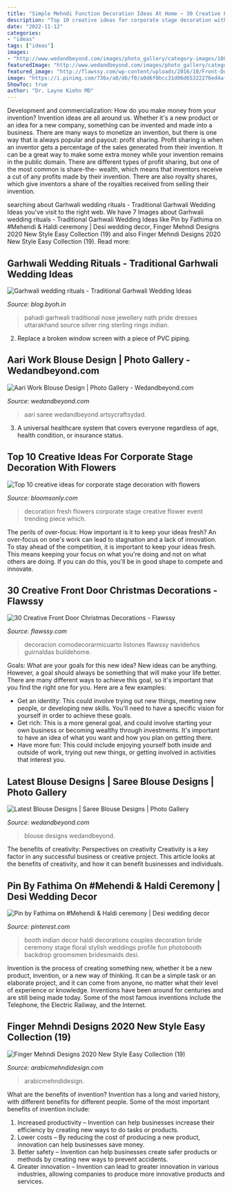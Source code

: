 ```yaml
---
title: "Simple Mehndi Function Decoration Ideas At Home ~ 30 Creative Front Door Christmas Decorations"
description: "Top 10 creative ideas for corporate stage decoration with flowers"
date: "2022-11-12"
categories:
- "ideas"
tags: ["ideas"]
images:
- "http://www.wedandbeyond.com/images/photo_gallery/category-images/108-17113049jpg.jpg"
featuredImage: "http://www.wedandbeyond.com/images/photo_gallery/category-images/108-17113049jpg.jpg"
featured_image: "http://flawssy.com/wp-content/uploads/2016/10/Front-Door-Christmas-Decorations.images.jpg"
image: "https://i.pinimg.com/736x/a0/d6/f0/a0d6f0bcc31d06d65322276ed4af52c3.jpg"
ShowToc: true
author: "Dr. Layne Kiehn MD"
---
```



Development and commercialization: How do you make money from your invention?
Invention ideas are all around us. Whether it's a new product or an idea for a new company, something can be invented and made into a business. There are many ways to monetize an invention, but there is one way that is always popular and payout: profit sharing. Profit sharing is when an inventor gets a percentage of the sales generated from their invention. It can be a great way to make some extra money while your invention remains in the public domain. There are different types of profit sharing, but one of the most common is share-the- wealth, which means that inventors receive a cut of any profits made by their invention. There are also royalty shares, which give inventors a share of the royalties received from selling their invention.

	

		
searching about Garhwali wedding rituals - Traditional Garhwali Wedding Ideas you've visit to the right web. We have 7 Images about Garhwali wedding rituals - Traditional Garhwali Wedding Ideas like Pin by Fathima on #Mehendi &amp; Haldi ceremony | Desi wedding decor, Finger Mehndi Designs 2020 New Style Easy Collection (19) and also Finger Mehndi Designs 2020 New Style Easy Collection (19). Read more:
		
    
## Garhwali Wedding Rituals - Traditional Garhwali Wedding Ideas

<img loading=lazy src="http://blog.byoh.in/wp-content/uploads/2016/04/tehri-nath.jpg" onerror="this.onerror=null;this.src='https://tse2.mm.bing.net/th?id=OIP.v-HwqXPnr8FeKl6CNOpXEwHaE7&amp;pid=15.1';" alt="Garhwali wedding rituals - Traditional Garhwali Wedding Ideas">

_Source: blog.byoh.in_

>pahadi garhwali traditional nose jewellery nath pride dresses uttarakhand source silver ring sterling rings indian. 

	

2. Replace a broken window screen with a piece of PVC piping.

    
## Aari Work Blouse Design | Photo Gallery - Wedandbeyond.com

<img loading=lazy src="https://www.wedandbeyond.com/images/photo_gallery/category-images/12-17041459jpg.jpg" onerror="this.onerror=null;this.src='https://tse4.mm.bing.net/th?id=OIP.1V6UA-48EwM0x8_juYi3GQHaHa&amp;pid=15.1';" alt="Aari Work Blouse Design | Photo Gallery - Wedandbeyond.com">

_Source: wedandbeyond.com_

>aari saree wedandbeyond artsycraftsydad. 

	

3. A universal healthcare system that covers everyone regardless of age, health condition, or insurance status.

    
## Top 10 Creative Ideas For Corporate Stage Decoration With Flowers

<img loading=lazy src="https://www.bloomsonly.com/wpblog/wp-content/uploads/2019/10/2-525x700.jpg" onerror="this.onerror=null;this.src='https://tse4.mm.bing.net/th?id=OIP.MsRVwHx60bT6xJtZdoH9zQHaJ4&amp;pid=15.1';" alt="Top 10 creative ideas for corporate stage decoration with flowers">

_Source: bloomsonly.com_

>decoration fresh flowers corporate stage creative flower event trending piece which. 

	

The perils of over-focus: How important is it to keep your ideas fresh?
An over-focus on one's work can lead to stagnation and a lack of innovation. To stay ahead of the competition, it is important to keep your ideas fresh. This means keeping your focus on what you're doing and not on what others are doing. If you can do this, you'll be in good shape to compete and innovate.

    
## 30 Creative Front Door Christmas Decorations - Flawssy

<img loading=lazy src="http://flawssy.com/wp-content/uploads/2016/10/Front-Door-Christmas-Decorations.images.jpg" onerror="this.onerror=null;this.src='https://tse4.mm.bing.net/th?id=OIP.E7hGrnynwiftemLU9bI28AHaKZ&amp;pid=15.1';" alt="30 Creative Front Door Christmas Decorations - Flawssy">

_Source: flawssy.com_

>decoracion comodecorarmicuarto listones flawssy navideños guirnaldas buildehome. 

	

Goals: What are your goals for this new idea?
New ideas can be anything. However, a goal should always be something that will make your life better. There are many different ways to achieve this goal, so it's important that you find the right one for you. Here are a few examples: 
- Get an identity: This could involve trying out new things, meeting new people, or developing new skills. You'll need to have a specific vision for yourself in order to achieve these goals. 
- Get rich: This is a more general goal, and could involve starting your own business or becoming wealthy through investments. It's important to have an idea of what you want and how you plan on getting there. 
- Have more fun: This could include enjoying yourself both inside and outside of work, trying out new things, or getting involved in activities that interest you.

    
## Latest Blouse Designs | Saree Blouse Designs | Photo Gallery

<img loading=lazy src="http://www.wedandbeyond.com/images/photo_gallery/category-images/108-17113049jpg.jpg" onerror="this.onerror=null;this.src='https://tse4.mm.bing.net/th?id=OIP.t7vHpyWuMRBnAbEHn-mE_gHaLJ&amp;pid=15.1';" alt="Latest Blouse Designs | Saree Blouse Designs | Photo Gallery">

_Source: wedandbeyond.com_

>blouse designs wedandbeyond. 

	

The benefits of creativity: Perspectives on creativity
Creativity is a key factor in any successful business or creative project. This article looks at the benefits of creativity, and how it can benefit businesses and individuals.

    
## Pin By Fathima On #Mehendi &amp; Haldi Ceremony | Desi Wedding Decor

<img loading=lazy src="https://i.pinimg.com/736x/a0/d6/f0/a0d6f0bcc31d06d65322276ed4af52c3.jpg" onerror="this.onerror=null;this.src='https://tse1.mm.bing.net/th?id=OIP.YTZ-eCP7GoCiwb9Gsy6raQHaLH&amp;pid=15.1';" alt="Pin by Fathima on #Mehendi &amp; Haldi ceremony | Desi wedding decor">

_Source: pinterest.com_

>booth indian decor haldi decorations couples decoration bride ceremony stage floral stylish weddings profile fun photobooth backdrop groomsmen bridesmaids desi. 

	

Invention is the process of creating something new, whether it be a new product, invention, or a new way of thinking. It can be a simple task or an elaborate project, and it can come from anyone, no matter what their level of experience or knowledge. Inventions have been around for centuries and are still being made today. Some of the most famous inventions include the Telephone, the Electric Railway, and the Internet.

    
## Finger Mehndi Designs 2020 New Style Easy Collection (19)

<img loading=lazy src="https://arabicmehndidesign.com/wp-content/uploads/2020/01/Finger-Mehndi-Designs-2020-New-Style-Easy-Collection-19.jpg" onerror="this.onerror=null;this.src='https://tse1.mm.bing.net/th?id=OIP.gyqumkY6dwestgJ1sPqxXwHaHa&amp;pid=15.1';" alt="Finger Mehndi Designs 2020 New Style Easy Collection (19)">

_Source: arabicmehndidesign.com_

>arabicmehndidesign. 

	

What are the benefits of invention?
Invention has a long and varied history, with different benefits for different people. Some of the most important benefits of invention include: 
1) Increased productivity – Invention can help businesses increase their efficiency by creating new ways to do tasks or products. 
2) Lower costs – By reducing the cost of producing a new product, innovation can help businesses save money. 
3) Better safety – Invention can help businesses create safer products or methods by creating new ways to prevent accidents.
4) Greater innovation – Invention can lead to greater innovation in various industries, allowing companies to produce more innovative products and services.

